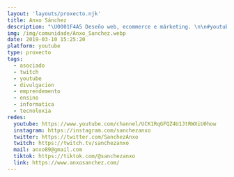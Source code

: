 ```yaml
---
layout: 'layouts/proxecto.njk'
title: Anxo Sánchez
description: "\U0001F4A5 Deseño web, ecommerce e márketing. \n\n#youtubeiras #WordPress #galego"
img: /img/comunidade/Anxo_Sanchez.webp
date: 2019-03-10 15:25:20
platform: youtube
type: proxecto
tags:
  - asociado
  - twitch  
  - youtube
  - divulgacion
  - emprendemento
  - ensino
  - informatica
  - tecnoloxia
redes:
  youtube: https://www.youtube.com/channel/UCK1RqGFQZ4U1JtRWXiU0how
  instagram: https://instagram.com/sanchezanxo
  twitter: https://twitter.com/SanchezAnxo
  twitch: https://twitch.tv/sanchezanxo
  mail: anxo89@gmail.com
  tiktok: https://tiktok.com/@sanchezanxo
  link: https://www.anxosanchez.com/
---
```

